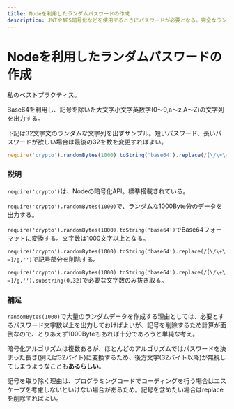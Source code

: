 ```yaml
---
title: Nodeを利用したランダムパスワードの作成
description: JWTやAES暗号化などを使用するときにパスワードが必要となる。完全なランダムが好ましいので機械的に作成する。
---
```


# Nodeを利用したランダムパスワードの作成

私のベストプラクティス。

Base64を利用し、記号を除いた大文字小文字英数字(0～9,a～z,A～Z)の文字列を出力する。

下記は32文字文のランダムな文字列を出すサンプル。短いパスワード、長いパスワードが欲しい場合は最後の32を数を変更すればよい。

```ts
require('crypto').randomBytes(1000).toString('base64').replace(/[\/\+\=]/g,'').substring(0,32)
```

### 説明

`require('crypto')`は、Nodeの暗号化API。標準搭載されている。

`require('crypto').randomBytes(1000)`で、ランダムな1000Byte分のデータを出力する。

`require('crypto').randomBytes(1000).toString('base64')`でBase64フォーマットに変換する。文字数は1000文字以上となる。

`require('crypto').randomBytes(1000).toString('base64').replace(/[\/\+\=]/g,'')`で記号部分を削除する。

`require('crypto').randomBytes(1000).toString('base64').replace(/[\/\+\=]/g,'').substring(0,32)`で必要な文字数のみ抜き取る。

### 補足

`randomBytes(1000)`で大量のランダムデータを作成する理由としては、必要とするパスワード文字数以上を出力しておけばよいが、記号を削除するため計算が面倒なので、とりあえず1000Byteもあれば十分であろうと単純な考え。

暗号化アルゴリズムは複数あるが、ほとんどのアルゴリズムではパスワードを決まった長さ(例えば32バイト)に変換するため、後方文字(32バイト以降)が無視してしまうようなことも**あるらしい**。

記号を取り除く理由は、プログラミングコードでコーディングを行う場合はエスケープを考慮しないといけない場合があるため。記号を含めたい場合はreplaceを削除すればよい。

<ClientOnly>
  <CallInFeedAdsense />
</ClientOnly>